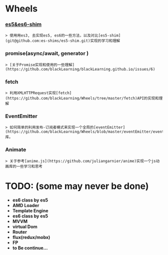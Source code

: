 # Wheels

### [es5&es6-shim](https://github.com/blackLearning/Wheels/tree/master/ES5-shims)

    > 使用用es3, 去实现es5, es6的一些方法，以及对比[es5-shim](git@github.com:es-shims/es5-shim.git)实现的学习和理解

### **promise(async/await, generator )**

    > [关于Promise实现和使用的一些理解](https://github.com/blackLearning/blackLearning.github.io/issues/6)

### **fetch**

    > 利用XMLHTTPRequest实现[fetch](https://github.com/blackLearning/Wheels/tree/master/fetch)API的实现和理解

### **EventEmitter**

    > 如何简单的利用发布-订阅者模式来实现一个全局的[eventEmitter](https://github.com/blackLearning/Wheels/blob/master/eventEmitter/events.js)库。

### **Animate**

    > 关于参考[anime.js](https://github.com/juliangarnier/anime)实现一个js动画库的一些学习和思考


# TODO: (some may never be done)

* **es6 class by es5**
* **AMD Loader**
* **Template Engine**
* **es6 class by es5**
* **MVVM**
*  **virtual Dom**
*  **Router**
*  **flux(redux/mobx)**
*  **FP**
*  **to Be continue...**
